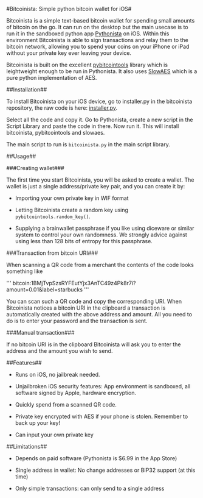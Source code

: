 #Bitcoinista: Simple python bitcoin wallet for iOS#

Bitcoinista is a simple text-based bitcoin wallet for spending small
amounts of bitcoin on the go. It can run on the desktop but the main
usecase is to run it in the sandboxed python app
[Pythonista](http://omz-software.com/pythonista/) on iOS. Within this
environment Bitcoinista is able to sign transactions and relay them to
the bitcoin network, allowing you to spend your coins on your iPhone
or iPad without your private key ever leaving your device.

Bitcoinista is built on the excellent
[pybitcointools](https://github.com/vbuterin/pybitcointools) library
which is leightweight enough to be run in Pythonista. It also uses
[SlowAES](https://code.google.com/p/slowaes/) which is a pure python
implementation of AES.

##Installation##

To install Bitcoinista on your iOS device, go to installer.py in the
bitcoinista repository, the raw code is here:
[installer.py](https://raw.githubusercontent.com/christianlundkvist/bitcoinista/master/installer.py).

Select all the code and copy it. Go to Pythonista, create a new script
in the Script Library and paste the code in there. Now run it. This
will install bitcoinista, pybitcointools and slowaes.

The main script to run is ```bitcoinista.py``` in the main script
library.

##Usage##

###Creating wallet###

The first time you start Bitcoinista, you will be asked to create a
wallet. The wallet is just a single address/private key pair, and you
can create it by:

* Importing your own private key in WIF format

* Letting Bitcoinista create a random key using
  ```pybitcointools.random_key()```.

* Supplying a brainwallet passphrase if you like using diceware or
  similar system to control your own randomness. We strongly advice
  against using less than 128 bits of entropy for this passphrase.

###Transaction from bitcoin URI###

When scanning a QR code from a merchant the contents of the code looks something like

'''
bitcoin:1BMjTvpSzsRYFEutYjx3AnTC49z4Pk8r7i?amount=0.01&label=starbucks
'''

You can scan such a QR code and copy the corresponding URI. When
Bitcoinista notices a bitcoin URI in the clipboard a transaction is
automatically created with the above address and amount. All you need
to do is to enter your password and the transaction is sent.

###Manual transaction###

If no bitcoin URI is in the clipboard Bitcoinista will ask you to
enter the address and the amount you wish to send.

##Features##

* Runs on iOS, no jailbreak needed.

* Unjailbroken iOS security features: App environment is sandboxed, all
  software signed by Apple, hardware encryption.

* Quickly spend from a scanned QR code.

* Private key encrypted with AES if your phone is stolen. Remember to
  back up your key!

* Can input your own private key


##Limitations##

* Depends on paid software (Pythonista is $6.99 in the App Store)

* Single address in wallet: No change addresses or BIP32 support (at this time)

* Only simple transactions: can only send to a single address
